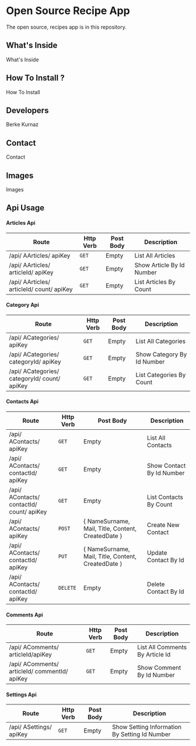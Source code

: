 # Open Source Recipe App

The open source, recipes app is in this repository.


## What's Inside
What's Inside

## How To Install ?
How To Install

## Developers
Berke Kurnaz

## Contact
Contact

## Images
Images

## Api Usage

#### Articles Api
Route | Http Verb | Post Body | Description
--- | --- | --- | ---
/api/ AArticles/ apiKey | `GET` | Empty | List All Articles
/api/ AArticles/ articleId/ apiKey | `GET` | Empty | Show Article By Id Number
/api/ AArticles/ articleId/ count/ apiKey | `GET` | Empty | List Articles By Count

#### Category Api
Route | Http Verb | Post Body | Description
--- | --- | --- | ---
/api/ ACategories/ apiKey | `GET` | Empty | List All Categories
/api/ ACategories/ categoryId/ apiKey | `GET` | Empty | Show Category By Id Number
/api/ ACategories/ categoryId/ count/ apiKey | `GET` | Empty | List Categories By Count

#### Contacts Api
Route | Http Verb | Post Body | Description
--- | --- | --- | ---
/api/ AContacts/ apiKey | `GET` | Empty | List All Contacts
/api/ AContacts/ contactId/ apiKey | `GET` | Empty | Show Contact By Id Number
/api/ AContacts/ contactId/ count/ apiKey | `GET` | Empty | List Contacts By Count
/api/ AContacts/ apiKey | `POST` |  { NameSurname, Mail, Title, Content, CreatedDate }  | Create New Contact
/api/ AContacts/ contactId/ apiKey | `PUT` |  { NameSurname, Mail, Title, Content, CreatedDate }  | Update Contact By Id
/api/ AContacts/ contactId/ apiKey | `DELETE` |  Empty  | Delete Contact By Id

#### Comments Api
Route | Http Verb | Post Body | Description
--- | --- | --- | ---
/api/ AComments/ articleId/apiKey | `GET` | Empty | List All Comments By Article Id
/api/ AComments/ articleId/ commentId/ apiKey | `GET` | Empty | Show Comment By Id Number

#### Settings Api
Route | Http Verb | Post Body | Description
--- | --- | --- | ---
/api/ ASettings/ apiKey | `GET` | Empty | Show Setting Information By Setting Id Number

